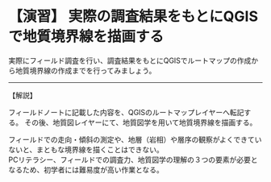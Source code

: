 # 【演習】 実際の調査結果をもとにQGISで地質境界線を描画する  

実際にフィールド調査を行い、調査結果をもとにQGISでルートマップの作成から地質境界線の作成までを行ってみましょう。  

***  

【解説】  

フィールドノートに記載した内容を、QGISのルートマップレイヤーへ転記する。  その後、地質図レイヤーにて、地質図学を用いて地質境界線を描画する。  

フィールドでの走向・傾斜の測定や、地層（岩相）や層序の観察がよくできていないと、まともな境界線を描くことはできない。  
PCリテラシー、フィールドでの調査力、地質図学の理解の３つの要素が必要となるため、初学者には難易度が高い作業となる。  

